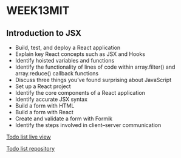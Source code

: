 # WEEK13MIT
## Introduction to JSX

- Build, test, and deploy a React application
- Explain key React concepts such as JSX and Hooks
- Identify hoisted variables and functions
- Identify the functionality of lines of code within array.filter() and array.reduce() callback functions
- Discuss three things you’ve found surprising about JavaScript
- Set up a React project
- Identify the core components of a React application
- Identify accurate JSX syntax
- Build a form with HTML
- Build a form with React
- Create and validate a form with Formik
- Identify the steps involved in client–server communication

[Todo list live view](https://orion-technologies.github.io/To-Do-List/)

[Todo list repository](https://github.com/Orion-Technologies/To-Do-List)
